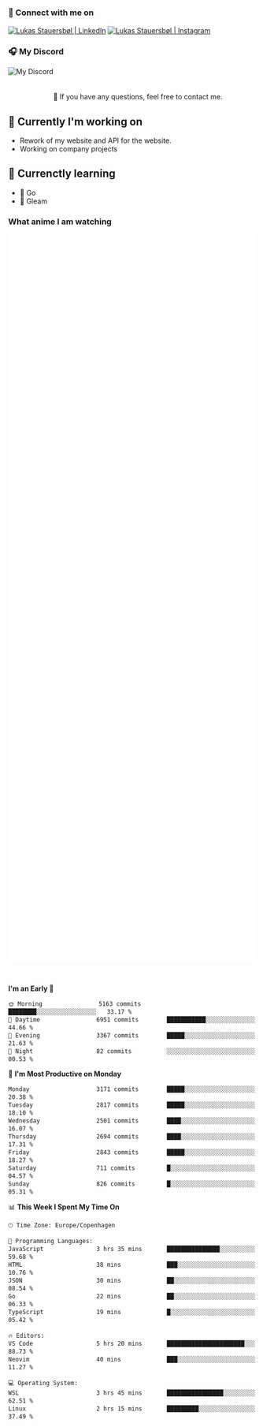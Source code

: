 ### 🔗 Connect with me on
<a href="https://www.instagram.com/lukas_stauersbol" target="_blank"><img align="center" src="https://raw.githubusercontent.com/stauersbol/stauersbol/main/images/instagram.svg" alt="Lukas Stauersbøl | LinkedIn" width="30px"/></a>
<a href="https://www.linkedin.com/in/lukas-stauersbol/" target="_blank"><img align="center" src="https://raw.githubusercontent.com/stauersbol/stauersbol/main/images/linkedin.svg" alt="Lukas Stauersbøl | Instagram" width="30px"/></a>

<p align="center">
 <h3>🎧 My Discord</h3>
 <img align="left" height="55px" src="https://discord.c99.nl/widget/theme-2/147806323323568128.png" alt="My Discord" />
</p>

<br/>
<br/>
<br/>
💬 If you have any questions, feel free to contact me.

## 🔭 Currently I'm working on
- Rework of my website and API for the website.
- Working on company projects
 
## 🌱 Currenctly learning
- 💙 Go
- 💜 Gleam

### What anime I am watching
<a href="https://anilist.co/user/slashiy/" align="center"><img align="center" width="500px" src="metrics.plugin.personal.anilist.svg" /></a>

<br/>

<!--START_SECTION:waka-->
**I'm an Early 🐤** 

```text
🌞 Morning                5163 commits        ████████░░░░░░░░░░░░░░░░░   33.17 % 
🌆 Daytime                6951 commits        ███████████░░░░░░░░░░░░░░   44.66 % 
🌃 Evening                3367 commits        █████░░░░░░░░░░░░░░░░░░░░   21.63 % 
🌙 Night                  82 commits          ░░░░░░░░░░░░░░░░░░░░░░░░░   00.53 % 
```
📅 **I'm Most Productive on Monday** 

```text
Monday                   3171 commits        █████░░░░░░░░░░░░░░░░░░░░   20.38 % 
Tuesday                  2817 commits        █████░░░░░░░░░░░░░░░░░░░░   18.10 % 
Wednesday                2501 commits        ████░░░░░░░░░░░░░░░░░░░░░   16.07 % 
Thursday                 2694 commits        ████░░░░░░░░░░░░░░░░░░░░░   17.31 % 
Friday                   2843 commits        █████░░░░░░░░░░░░░░░░░░░░   18.27 % 
Saturday                 711 commits         █░░░░░░░░░░░░░░░░░░░░░░░░   04.57 % 
Sunday                   826 commits         █░░░░░░░░░░░░░░░░░░░░░░░░   05.31 % 
```


📊 **This Week I Spent My Time On** 

```text
🕑︎ Time Zone: Europe/Copenhagen

💬 Programming Languages: 
JavaScript               3 hrs 35 mins       ███████████████░░░░░░░░░░   59.68 % 
HTML                     38 mins             ███░░░░░░░░░░░░░░░░░░░░░░   10.76 % 
JSON                     30 mins             ██░░░░░░░░░░░░░░░░░░░░░░░   08.54 % 
Go                       22 mins             ██░░░░░░░░░░░░░░░░░░░░░░░   06.33 % 
TypeScript               19 mins             █░░░░░░░░░░░░░░░░░░░░░░░░   05.42 % 

🔥 Editors: 
VS Code                  5 hrs 20 mins       ██████████████████████░░░   88.73 % 
Neovim                   40 mins             ███░░░░░░░░░░░░░░░░░░░░░░   11.27 % 

💻 Operating System: 
WSL                      3 hrs 45 mins       ████████████████░░░░░░░░░   62.51 % 
Linux                    2 hrs 15 mins       █████████░░░░░░░░░░░░░░░░   37.49 % 
```


<!--END_SECTION:waka-->

